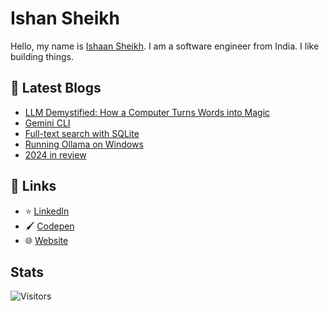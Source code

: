 # Ishan Sheikh

Hello, my name is [Ishaan Sheikh](https://frikishaan.com). I am a software engineer from India. I like building things.

## 📕 Latest Blogs

<!-- BLOG-POST-LIST:START -->
- [LLM Demystified: How a Computer Turns Words into Magic](https://frikishaan.com/blog/llms-demystified/)
- [Gemini CLI](https://frikishaan.com/blog/gemini-cli/)
- [Full-text search with SQLite](https://frikishaan.com/blog/full-text-search-with-sqlite/)
- [Running Ollama on Windows](https://frikishaan.com/blog/ollama-on-windows/)
- [2024 in review](https://frikishaan.com/blog/2024/)
<!-- BLOG-POST-LIST:END -->

## 🔗 Links
<!-- - 🐦 [Twitter](https://twitter.com/imishaan005) -->
- ⭐ [LinkedIn](https://www.linkedin.com/in/ishaan-s/)
- 🖌 [Codepen](https://codepen.io/sheikh_ishaan/)
- 🌐 [Website](https://frikishaan.com)

## Stats

![Visitors](https://api.visitorbadge.io/api/combined?path=https%3A%2F%2Fgithub.com%2Fsheikh005&label=Visitors&labelColor=%231abc9c&countColor=%23697689&style=flat-square)
